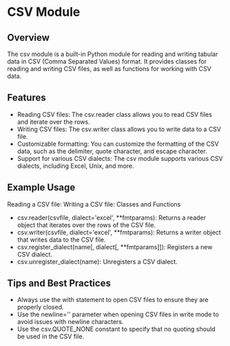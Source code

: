# CSV Module 
## Overview
The csv module is a built-in Python module for reading and writing tabular data in CSV (Comma Separated Values) format. It provides classes for reading and writing CSV files, as well as functions for working with CSV data.

## Features
- Reading CSV files: The csv.reader class allows you to read CSV files and iterate over the rows.
- Writing CSV files: The csv.writer class allows you to write data to a CSV file.
- Customizable formatting: You can customize the formatting of the CSV data, such as the delimiter, quote character, and escape character.
- Support for various CSV dialects: The csv module supports various CSV dialects, including Excel, Unix, and more.

## Example Usage
Reading a CSV file:
Writing a CSV file:
Classes and Functions
- csv.reader(csvfile, dialect='excel', **fmtparams): Returns a reader object that iterates over the rows of the CSV file.
- csv.writer(csvfile, dialect='excel', **fmtparams): Returns a writer object that writes data to the CSV file.
- csv.register_dialect(name[, dialect[, **fmtparams]]): Registers a new CSV dialect.
- csv.unregister_dialect(name): Unregisters a CSV dialect.

## Tips and Best Practices
- Always use the with statement to open CSV files to ensure they are properly closed.
- Use the newline='' parameter when opening CSV files in write mode to avoid issues with newline characters.
- Use the csv.QUOTE_NONE constant to specify that no quoting should be used in the CSV file.

